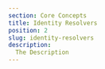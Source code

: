 ```yaml
---
section: Core Concepts
title: Identity Resolvers
position: 2
slug: identity-resolvers
description: 
  The Description
---
```

